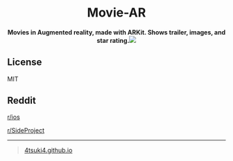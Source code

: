 <h1 align="center">
  Movie-AR
  <br>
</h1>
<h4 align="center">Movies in Augmented reality, made with ARKit. Shows trailer, images, and star rating.<img src="Images/Gif.gif" ></h4>

## License

MIT

## Reddit
<a href="https://www.reddit.com/r/ios/comments/ggqb1k/movies_in_augmented_reality_made_with_arkit_on_ios/?utm_source=share&utm_medium=web2x">r/ios</a>

<a href="https://www.reddit.com/r/SideProject/comments/gaqmq0/made_a_project_similar_to_uelayabharath_a_little/?utm_source=share&utm_medium=web2x">r/SideProject</a>

---

>[4tsuki4.github.io](https://4tsuki4.github.io/)
